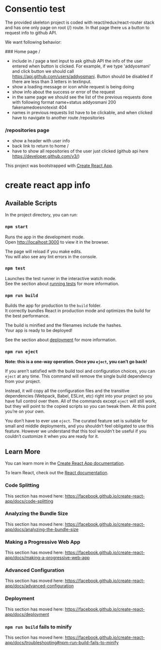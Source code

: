 # Consentio test

The provided skeleton project is coded with react/redux/react-router stack and has one only page on root (/) route.
In that page there us a button to request info to github API.

We want following behavior:

### Home page /

- include in / page a text input to ask github API the info of the user entered when button is clicked. For example, if we type 'addyosmani' and click button we should call https://api.github.com/users/addyosmani. Button should be disabled if there are less than 3 letters in textinput.
- show a loading message or icon while request is being doing
- show info about the success or error of the request
- in the same page we should see the list of the previous requests done with following format name+status
  addyosmani 200
  fakenamedoesnotexist 404
- names in previous requests list have to be clickable, and when clicked have to navigate to another route /repositories

### /repositories page

- show a header with user info
- back link to return to home /
- have to show all repositories of the user just clicked (github api here https://developer.github.com/v3/)

This project was bootstrapped with [Create React App](https://github.com/facebook/create-react-app).

# create react app info

## Available Scripts

In the project directory, you can run:

### `npm start`

Runs the app in the development mode.<br>
Open [http://localhost:3000](http://localhost:3000) to view it in the browser.

The page will reload if you make edits.<br>
You will also see any lint errors in the console.

### `npm test`

Launches the test runner in the interactive watch mode.<br>
See the section about [running tests](https://facebook.github.io/create-react-app/docs/running-tests) for more information.

### `npm run build`

Builds the app for production to the `build` folder.<br>
It correctly bundles React in production mode and optimizes the build for the best performance.

The build is minified and the filenames include the hashes.<br>
Your app is ready to be deployed!

See the section about [deployment](https://facebook.github.io/create-react-app/docs/deployment) for more information.

### `npm run eject`

**Note: this is a one-way operation. Once you `eject`, you can’t go back!**

If you aren’t satisfied with the build tool and configuration choices, you can `eject` at any time. This command will remove the single build dependency from your project.

Instead, it will copy all the configuration files and the transitive dependencies (Webpack, Babel, ESLint, etc) right into your project so you have full control over them. All of the commands except `eject` will still work, but they will point to the copied scripts so you can tweak them. At this point you’re on your own.

You don’t have to ever use `eject`. The curated feature set is suitable for small and middle deployments, and you shouldn’t feel obligated to use this feature. However we understand that this tool wouldn’t be useful if you couldn’t customize it when you are ready for it.

## Learn More

You can learn more in the [Create React App documentation](https://facebook.github.io/create-react-app/docs/getting-started).

To learn React, check out the [React documentation](https://reactjs.org/).

### Code Splitting

This section has moved here: https://facebook.github.io/create-react-app/docs/code-splitting

### Analyzing the Bundle Size

This section has moved here: https://facebook.github.io/create-react-app/docs/analyzing-the-bundle-size

### Making a Progressive Web App

This section has moved here: https://facebook.github.io/create-react-app/docs/making-a-progressive-web-app

### Advanced Configuration

This section has moved here: https://facebook.github.io/create-react-app/docs/advanced-configuration

### Deployment

This section has moved here: https://facebook.github.io/create-react-app/docs/deployment

### `npm run build` fails to minify

This section has moved here: https://facebook.github.io/create-react-app/docs/troubleshooting#npm-run-build-fails-to-minify

